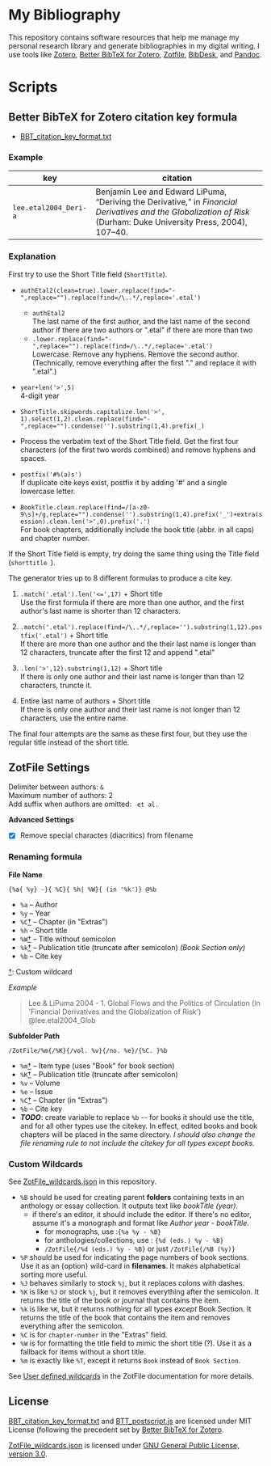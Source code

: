 # My Bibliography

This repository contains software resources that help me manage my personal research library and generate bibliographies in my digital writing. I use tools like [Zotero](https://www.zotero.org "Zotero"), [Better BibTeX for Zotero](https://retorque.re/zotero-better-bibtex/ "Better BibTeX for Zotero"), [Zotfile](https://zotfile.com "Zotfile"), [BibDesk](https://bibdesk.sourceforge.io "BibDesk"), and [Pandoc](https://pandoc.org "Pandoc"). 

# Scripts
## Better BibTeX for Zotero citation key formula  
- [BBT_citation_key_format.txt](BBT_citation_key_format.txt)  

### Example  

| key | citation |
|---|---|
| `lee.etal2004_Deri-a` | Benjamin Lee and Edward LiPuma, “Deriving the Derivative,” in *Financial Derivatives and the Globalization of Risk* (Durham: Duke University Press, 2004), 107–40.  |


### Explanation  

First try to use the Short Title field (`ShortTitle`).

- `authEtal2(clean=true).lower.replace(find="-",replace="").replace(find=/\..*/,replace='.etal')`  
	- `authEtal2`   
	The last name of the first author, and the last name of the second author if there are two authors or ".etal" if there are more than two
	- `.lower.replace(find="-",replace="").replace(find=/\..*/,replace='.etal')`  
	Lowercase. Remove any hyphens. Remove the second author. (Technically, remove everything after the first "." and replace it with ".etal".)   
- `year+len('>',5) `  
	4-digit year
- `ShortTitle.skipwords.capitalize.len('>', 1).select(1,2).clean.replace(find="-",replace="").condense('').substring(1,4).prefix(_)`  
- Process the verbatim text of the Short Title field. Get the first four characters  (of the first two words combined) and remove hyphens and spaces.
- `postfix('#%(a)s')`  
	If duplicate cite keys exist, postfix it by adding '#' and a single lowercase letter.

- `BookTitle.clean.replace(find=/[a-z0-9\s]+/g,replace="").condense('').substring(1,4).prefix('_')+extra(session).clean.len('>',0).prefix('.')`  
	For book chapters, additionally include the book title (abbr. in all caps) and chapter number. 

If the Short Title field is empty, try doing the same thing using the Title field (`shorttitle `).

The generator tries up to 8 different formulas to produce a cite key. 

1. `.match('.etal').len('<=',17)` + Short title  
	Use the first formula if there are more than one author, and the first author's last name is shorter than 12 characters.  

	[//]: # ( the lengths of .etal is five ... 17-5=12)

2. `.match('.etal').replace(find=/\..*/,replace='').substring(1,12).postfix('.etal')` + Short title  
	If there are more than one author and the their last name is longer than 12 characters, truncate after the first 12 and append ".etal"

3. `.len('>',12).substring(1,12)` + Short title  
	If there is only one author and their last name is longer than than 12 characters, truncte it.

4. Entire last name of authors + Short title  
	If there is only one author and their last name is not longer than 12 characters, use the entire name.

The final four attempts are the same as these first four, but they use the regular title instead of the short title.


## ZotFile Settings

Delimiter between authors: ` & `  
Maximum number of authors: 2  
Add suffix when authors are omitted: ` et al.`  

**Advanced Settings**  
- [x] Remove special charactes (diacritics) from filename

[//]: # (This setting applies to file names only, not folder names)



### Renaming formula  

**File Name**  

```
{%a{ %y} -}{ %C}{ %h| %W}{ (in '%k')} @%b
```

- `%a` – Author  
- `%y` – Year  
- `%C`[†](#custom-wildcards "Custom Wildcard") – Chapter (in "Extras")  
- `%h` – Short title  
- `%W`[†](#custom-wildcards "Custom Wildcard") – Title without semicolon  
- `%k`[†](#custom-wildcards "Custom Wildcard") – Publication title (truncate after semicolon) *(Book Section only)*
- `%b` – Cite key    

[//]: # (`%W` may be redundant of `%t` = `titleFormated`)  

[†](#custom-wildcards): Custom wildcard  

*Example*  

> Lee & LiPuma 2004 - 1. Global Flows and the Politics of Circulation (in 'Financial Derivatives and the Globalization of Risk') @lee.etal2004_Glob


**Subfolder Path**  
```
/ZotFile/%m{/%K}{/vol. %v}{/no. %e}/{%C. }%b
```

- `%m`[†](#custom-wildcards "Custom Wildcard") – Item type (uses "Book" for book section)  
- `%K`[†](#custom-wildcards "Custom Wildcard") – Publication title (truncate after semicolon)
- `%v` – Volume
- `%e` – Issue
- `%C`[†](#custom-wildcards "Custom Wildcard") – Chapter (in "Extras")  
- `%b` – Cite key  
- **_TODO_**: create variable to replace `%b` -- for books it should use the title, and for all other types use the citekey. In effect, edited books and book chapters will be placed in the same directory. _I should also change the file renaming rule to not include the citekey for all types except books._   




### Custom Wildcards

See [ZotFile_wildcards.json](ZotFile_wildcards.json) in this repository.

- `%B` should be used for creating parent **folders** containing texts in an anthology or essay collection. It outputs text like *bookTitle (year)*.  
    - if there's an editor, it should include the editor. If there's no editor, assume it's a monograph and format like *Author year - bookTitle*.  
        -  for monographs, use :`{%a %y - %B}` 
        - for anthologies/collections, use : `{%d (eds.) %y - %B}`
        - `/ZotFile{/%d (eds.) %y - %B}` or just `/ZotFile{/%B (%y)}`
- `%P` should be used for indicating the page numbers of book sections. Use it as an {option} wild-card in **filenames**. It makes alphabetical sorting more useful.  
- `%J` behaves similarly to stock `%j`, but it replaces colons with dashes.  
- `%K` is like `%J` or stock `%j`, but it removes everything after the semicolon. It returns the title of the book or journal that contains the item.  
- `%k` is like `%K`, but it returns nothing for all types *except* Book Section. It returns the title of the book that contains the item and removes everything after the semicolon.  
- `%C` is for `chapter-number` in the "Extras" field.  
- `%W` is for formatting the title field to mimic the short title (?). Use it as a fallback for items without a short title.  
- `%m` is exactly like `%T`, except it returns `Book` instead of `Book Section`.  


See [User defined wildcards](http://zotfile.com/#user-defined-wildcards) in the ZotFile documentation for more details.

## License
[BBT_citation_key_format.txt](BBT_citation_key_format.txt) and [BTT_postscript.js](BTT_postscript.js) are licensed under MIT License (following the precedent set by [Better BibTeX for Zotero](https://github.com/retorquere/zotero-better-bibtex/blob/master/LICENSE "zotero-better-bibtex/LICENSE").  

[ZotFile_wildcards.json](ZotFile_wildcards.json) is licensed under [GNU General Public License, version 3.0](https://github.com/jlegewie/zotfile#license "zotfile#license").  
